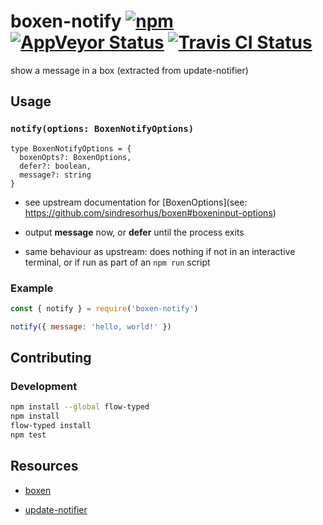 # boxen-notify [![npm](https://img.shields.io/npm/v/boxen-notify.svg?maxAge=2592000)](https://www.npmjs.com/package/boxen-notify) [![AppVeyor Status](https://ci.appveyor.com/api/projects/status/d6tm9xe9jt8839am?svg=true)](https://ci.appveyor.com/project/jokeyrhyme/boxen-notify-js) [![Travis CI Status](https://travis-ci.org/jokeyrhyme/boxen-notify.js.svg?branch=master)](https://travis-ci.org/jokeyrhyme/boxen-notify.js)

show a message in a box (extracted from update-notifier)


## Usage


### `notify(options: BoxenNotifyOptions)`

```flowtype
type BoxenNotifyOptions = {
  boxenOpts?: BoxenOptions,
  defer?: boolean,
  message?: string
}
```

-   see upstream documentation for [BoxenOptions](see: https://github.com/sindresorhus/boxen#boxeninput-options)

-   output **message** now, or **defer** until the process exits

-   same behaviour as upstream: does nothing if not in an interactive terminal, or if run as part of an `npm run` script


### Example

```js
const { notify } = require('boxen-notify')

notify({ message: 'hello, world!' })
```


## Contributing


### Development

```sh
npm install --global flow-typed
npm install
flow-typed install
npm test
```


## Resources

-   [boxen](https://github.com/sindresorhus/boxen)

-   [update-notifier](https://github.com/yeoman/update-notifier)
